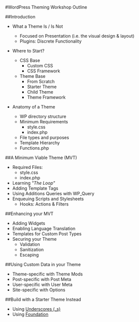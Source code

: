 #WordPress Theming Workshop Outline

##Introduction
- What a Theme Is / Is Not 
	- Focused on Presentation (i.e. the visual design & layout)
	- Plugins: Discrete Functionality

- Where to Start? 
	- CSS Base
		- Custom CSS
		- CSS Framework
	- Theme Base
		- From Scratch
		- Starter Theme
		- Child Theme
		- Theme Framework

- Anatomy of a Theme
	- WP directory structure	
	- Minimum Requirements
		- style.css
		- index.php	 	
	- File types and purposes
	- Template Hierarchy 
	- Functions.php

##A Minimum Viable Theme (MVT)
- Required Files:
	- style.css
	- index.php	 	
- Learning _"The Loop"_ 
- Adding Template Tags
- Using Additions Queries with WP_Query
- Enqueuing Scripts and Stylesheets
	- Hooks: Actions & Filters 

##Enhancing your MVT
- Adding Widgets
- Enabling Language Translation
- Templates for Custom Post Types
- Securing your Theme
	- Validation
	- Sanitization
	- Escaping 

##Using Custom Data in your Theme 
- Theme-specific with Theme Mods
- Post-specific with Post Meta
- User-specific with User Meta
- Site-specific with Options
	 	
##Build with a Starter Theme Instead
- Using [Underscores (_s)](http://underscores.me/)
- Using [Foundation](http://foundation.zurb.com/) 

